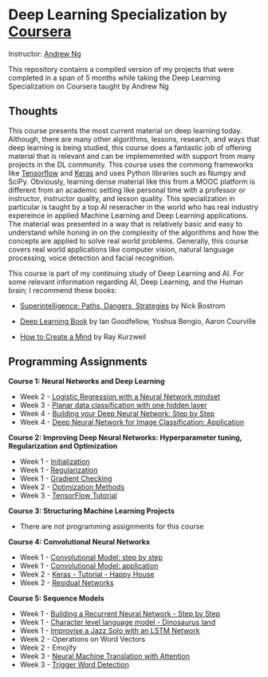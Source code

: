 # Deep Learning Specialization by [Coursera](https://www.coursera.org)

Instructor: [Andrew Ng](http://www.andrewng.org)

This repository contains a compiled version of my projects that were completed in a span of 5 months while taking the Deep Learning Specialization on Coursera taught by Andrew Ng

## Thoughts
This course presents the most current material on deep learning today. Although, there are many other algorithms, lessons, research, and ways that deep learning is being studied, this course does a fantastic job of offering material that is relevant and can be implememnted with support from many projects in the DL community. This course uses the commong frameworks like [Tensorflow](https://www.tensorflow.org) and [Keras](https://keras.io) and uses Python libraries such as Numpy and SciPy. 
Obviously, learning dense material like this from a MOOC platform is different from an academic setting like personal time with a professor or instructor, instructor quality, and lesson quality. This specialization in particular is taught by a top AI reseracher in the world who has real industry expereince in applied Machine Learning and Deep Learning applications. 
The material was presented in a way that is relatively basic and easy to understand while honing in on the complexity of the algorithms and how the concepts are applied to solve real world problems. Generally, this course covers real world applications like computer vision, natural language processing, voice detection and facial recognition.

This course is part of my continuing study of Deep Learning and AI.
For some relevant information regarding AI, Deep Learning, and the Human brain; I recommend these books:

- [Superintelligence: Paths, Dangers, Strategies](https://www.amazon.com/Superintelligence-Dangers-Strategies-Nick-Bostrom/dp/0198739834/ref=la_B001HCZVL8_1_1?s=books&ie=UTF8&qid=1519590151&sr=1-1) by Nick Bostrom

- [Deep Learning Book](http://www.deeplearningbook.org/) by Ian Goodfellow, Yoshua Bengio, Aaron Courville

- [How to Create a Mind](https://www.amazon.com/dp/B007V65UUG/ref=dp-kindle-redirect?_encoding=UTF8&btkr=1) by Ray Kurzweil

## Programming Assignments
**Course 1: Neural Networks and Deep Learning**
- Week 2 - [Logistic Regression with a Neural Network mindset](https://github.com/njcurtis3/Deep-Learning-Specialization-Coursera/blob/master/Neural%20Networks%20and%20Deep%20Learning/Logistic%20Regression%20with%20a%20Neural%20Network%20mindset.ipynb)
- Week 3 - [Planar data classification with one hidden layer](https://github.com/njcurtis3/Deep-Learning-Specialization-Coursera/blob/master/Neural%20Networks%20and%20Deep%20Learning/Planar%20data%20classification%20with%20one%20hidden%20layer.ipynb)
- Week 4 - [Building your Deep Neural Network: Step by Step](https://github.com/njcurtis3/Deep-Learning-Specialization-Coursera/blob/master/Neural%20Networks%20and%20Deep%20Learning/Building%20your%20Deep%20Neural%20Network%20-%20Step%20by%20Step.ipynb)
- Week 4 - [Deep Neural Network for Image Classification: Application](https://github.com/njcurtis3/Deep-Learning-Specialization-Coursera/blob/master/Neural%20Networks%20and%20Deep%20Learning/Deep%20Neural%20Network%20-%20Application.ipynb)

**Course 2: Improving Deep Neural Networks: Hyperparameter tuning, Regularization and Optimization**
- Week 1 - [Initialization](https://github.com/njcurtis3/Deep-Learning-Specialization-Coursera/blob/master/Improving%20Deep%20Neural%20Networks%20-%20Hyperparameter%20tuning%2C%20Regularization%20and%20Optimization/Week%201/Initialization.ipynb)
- Week 1 - [Regularization](https://github.com/njcurtis3/Deep-Learning-Specialization-Coursera/blob/master/Improving%20Deep%20Neural%20Networks%20-%20Hyperparameter%20tuning%2C%20Regularization%20and%20Optimization/Week%201/Regularization.ipynb)
- Week 1 - [Gradient Checking](https://github.com/njcurtis3/Deep-Learning-Specialization-Coursera/blob/master/Improving%20Deep%20Neural%20Networks%20-%20Hyperparameter%20tuning%2C%20Regularization%20and%20Optimization/Week%201/Gradient%20Checking.ipynb)
- Week 2 - [Optimization Methods](https://github.com/njcurtis3/Deep-Learning-Specialization-Coursera/blob/master/Improving%20Deep%20Neural%20Networks%20-%20Hyperparameter%20tuning%2C%20Regularization%20and%20Optimization/Week%202/Optimization%20methods.ipynb)
- Week 3 - [TensorFlow Tutorial](https://github.com/njcurtis3/Deep-Learning-Specialization-Coursera/blob/master/Improving%20Deep%20Neural%20Networks%20-%20Hyperparameter%20tuning%2C%20Regularization%20and%20Optimization/Week%203/Tensorflow%20Tutorial.ipynb)

**Course 3: Structuring Machine Learning Projects**
- There are not programming assignments for this course

**Course 4: Convolutional Neural Networks**
- Week 1 - [Convolutional Model: step by step](https://github.com/njcurtis3/Deep-Learning-Specialization-Coursera/blob/master/Convolutional%20Neural%20Networks/Week%201/Convolution%20model%20-%20Step%20by%20Step%20-%20v1.ipynb)
- Week 1 - [Convolutional Model: application](https://github.com/njcurtis3/Deep-Learning-Specialization-Coursera/blob/master/Convolutional%20Neural%20Networks/Week%201/Convolution%20model%20-%20Application%20-%20v1.ipynb)
- Week 2 - [Keras - Tutorial - Happy House](https://github.com/njcurtis3/Deep-Learning-Specialization-Coursera/blob/master/Convolutional%20Neural%20Networks/Week%202/Keras%20-%20Tutorial%20-%20Happy%20House%20v1.ipynb)
- Week 2 - [Residual Networks](https://github.com/njcurtis3/Deep-Learning-Specialization-Coursera/blob/master/Convolutional%20Neural%20Networks/Week%202/Residual%20Networks%20-%20v1.ipynb)

**Course 5: Sequence Models**
- Week 1 - [Building a Recurrent Neural Network - Step by Step](https://github.com/njcurtis3/Deep-Learning-Specialization-Coursera/blob/master/Sequence%20Models/Week%201/Building%2Ba%2BRecurrent%2BNeural%2BNetwork%2B-%2BStep%2Bby%2BStep%2B-%2Bv3.ipynb)
- Week 1 - [Character level language model - Dinosaurus land](https://github.com/njcurtis3/Deep-Learning-Specialization-Coursera/blob/master/Sequence%20Models/Week%201/Dinosaurus%2BIsland%2B--%2BCharacter%2Blevel%2Blanguage%2Bmodel%2Bfinal%2B-%2Bv3.ipynb)
- Week 1 - [Improvise a Jazz Solo with an LSTM Network](https://github.com/njcurtis3/Deep-Learning-Specialization-Coursera/blob/master/Sequence%20Models/Week%201/Improvise%2Ba%2BJazz%2BSolo%2Bwith%2Ban%2BLSTM%2BNetwork%2B-%2Bv1.ipynb)
- Week 2 - Operations on Word Vectors
- Week 2 - Emojify
- Week 3 - [Neural Machine Translation with Attention](https://github.com/njcurtis3/Deep-Learning-Specialization-Coursera/blob/master/Sequence%20Models/Week%203/Neural%2Bmachine%2Btranslation%2Bwith%2Battention%2B-%2Bv3.ipynb)
- Week 3 - [Trigger Word Detection](https://github.com/njcurtis3/Deep-Learning-Specialization-Coursera/blob/master/Sequence%20Models/Week%203/Trigger%2Bword%2Bdetection%2B-%2Bv1.ipynb)


